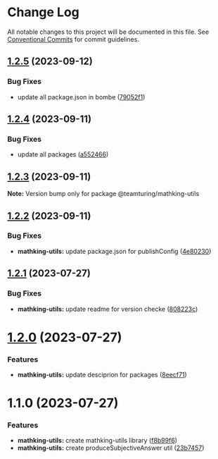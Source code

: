 # Change Log

All notable changes to this project will be documented in this file.
See [Conventional Commits](https://conventionalcommits.org) for commit guidelines.

## [1.2.5](https://github.com/weareteamturing/bombe/compare/@teamturing/mathking-utils@1.2.4...@teamturing/mathking-utils@1.2.5) (2023-09-12)

### Bug Fixes

- update all package.json in bombe ([79052f1](https://github.com/weareteamturing/bombe/commit/79052f13406a1bd8baf4660b475755835bda8daf))

## [1.2.4](https://github.com/weareteamturing/bombe/compare/@teamturing/mathking-utils@1.2.3...@teamturing/mathking-utils@1.2.4) (2023-09-11)

### Bug Fixes

- update all packages ([a552466](https://github.com/weareteamturing/bombe/commit/a552466e5d12adb1b3b7ead61817aa7f94ea762c))

## [1.2.3](https://github.com/weareteamturing/bombe/compare/@teamturing/mathking-utils@1.2.2...@teamturing/mathking-utils@1.2.3) (2023-09-11)

**Note:** Version bump only for package @teamturing/mathking-utils

## [1.2.2](https://github.com/weareteamturing/bombe/compare/@teamturing/mathking-utils@1.2.1...@teamturing/mathking-utils@1.2.2) (2023-09-11)

### Bug Fixes

- **mathking-utils:** update package.json for publishConfig ([4e80230](https://github.com/weareteamturing/bombe/commit/4e80230235c6a1db16d0505ade261cd45582590d))

## [1.2.1](https://github.com/weareteamturing/bombe/compare/@teamturing/mathking-utils@1.2.0...@teamturing/mathking-utils@1.2.1) (2023-07-27)

### Bug Fixes

- **mathking-utils:** update readme for version checke ([808223c](https://github.com/weareteamturing/bombe/commit/808223c5f6db90f82be18dbb445082ce14b90d19))

# [1.2.0](https://github.com/weareteamturing/bombe/compare/@teamturing/mathking-utils@1.1.0...@teamturing/mathking-utils@1.2.0) (2023-07-27)

### Features

- **mathking-utils:** update desciprion for packages ([8eecf71](https://github.com/weareteamturing/bombe/commit/8eecf71dfb0b2c9d5eec56727e95b3203047c923))

# 1.1.0 (2023-07-27)

### Features

- **mathking-utils:** create mathking-utils library ([f8b99f6](https://github.com/weareteamturing/bombe/commit/f8b99f62c7faa422bff15e9f4dc563bc353ad715))
- **mathking-utils:** create produceSubjectiveAnswer util ([23b7457](https://github.com/weareteamturing/bombe/commit/23b7457bf36fdf71ce44481aee14373885e52495))
